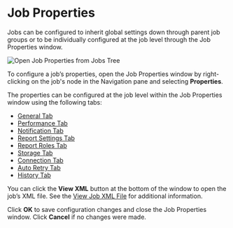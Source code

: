# Job Properties

Jobs can be configured to inherit global settings down through parent job groups or to be
individually configured at the job level through the Job Properties window.

![Open Job Properties from Jobs Tree](/img/product_docs/accessanalyzer/11.6/admin/hostmanagement/jobstree.webp)

To configure a job’s properties, open the Job Properties window by right-clicking on the job's node
in the Navigation pane and selecting **Properties**.

The properties can be configured at the job level within the Job Properties window using the
following tabs:

- [General Tab](/docs/accessanalyzer/11.6/admin/jobs/job/properties/general.md)
- [Performance Tab](/docs/accessanalyzer/11.6/admin/jobs/job/properties/performance.md)
- [Notification Tab](/docs/accessanalyzer/11.6/admin/jobs/job/properties/notification.md)
- [Report Settings Tab](/docs/accessanalyzer/11.6/admin/jobs/job/properties/reportsettings.md)
- [Report Roles Tab](/docs/accessanalyzer/11.6/admin/jobs/job/properties/reportroles.md)
- [Storage Tab](/docs/accessanalyzer/11.6/admin/jobs/job/properties/storage.md)
- [Connection Tab](/docs/accessanalyzer/11.6/admin/jobs/job/properties/connection.md)
- [Auto Retry Tab](/docs/accessanalyzer/11.6/admin/jobs/job/properties/autoretry.md)
- [History Tab](/docs/accessanalyzer/11.6/admin/jobs/job/properties/history.md)

You can click the **View XML** button at the bottom of the window to open the job’s XML file. See
the
[View Job XML File](/docs/accessanalyzer/11.6/admin/jobs/job/properties/viewxml.md)
for additional information.

Click **OK** to save configuration changes and close the Job Properties window. Click **Cancel** if
no changes were made.
